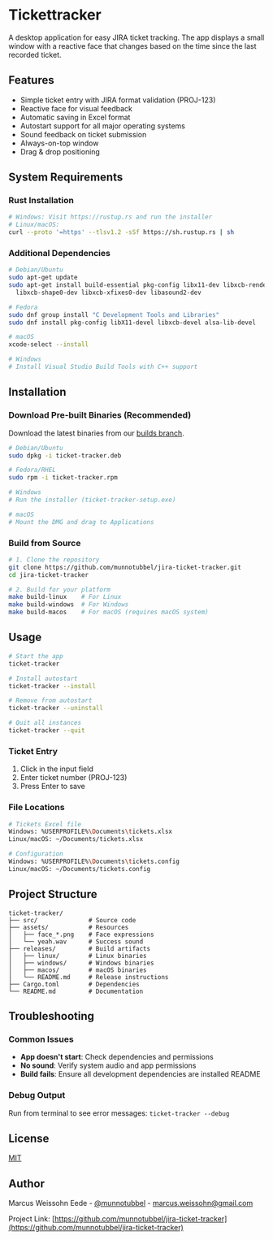 # Tickettracker

A desktop application for easy JIRA ticket tracking. The app displays a small window with a reactive face that changes based on the time since the last recorded ticket.

## Features

- Simple ticket entry with JIRA format validation (PROJ-123)
- Reactive face for visual feedback
- Automatic saving in Excel format
- Autostart support for all major operating systems
- Sound feedback on ticket submission
- Always-on-top window
- Drag & drop positioning

## System Requirements

### Rust Installation

```bash
# Windows: Visit https://rustup.rs and run the installer
# Linux/macOS:
curl --proto '=https' --tlsv1.2 -sSf https://sh.rustup.rs | sh
```

### Additional Dependencies

```bash
# Debian/Ubuntu
sudo apt-get update
sudo apt-get install build-essential pkg-config libx11-dev libxcb-render0-dev \
  libxcb-shape0-dev libxcb-xfixes0-dev libasound2-dev

# Fedora
sudo dnf group install "C Development Tools and Libraries"
sudo dnf install pkg-config libX11-devel libxcb-devel alsa-lib-devel

# macOS
xcode-select --install

# Windows
# Install Visual Studio Build Tools with C++ support
```

## Installation

### Download Pre-built Binaries (Recommended)

Download the latest binaries from our [builds branch](https://github.com/Munnotubbel/jira-ticket-tracker/tree/main/releases).

```bash
# Debian/Ubuntu
sudo dpkg -i ticket-tracker.deb

# Fedora/RHEL
sudo rpm -i ticket-tracker.rpm

# Windows
# Run the installer (ticket-tracker-setup.exe)

# macOS
# Mount the DMG and drag to Applications
```

### Build from Source

```bash
# 1. Clone the repository
git clone https://github.com/munnotubbel/jira-ticket-tracker.git
cd jira-ticket-tracker

# 2. Build for your platform
make build-linux    # For Linux
make build-windows  # For Windows
make build-macos    # For macOS (requires macOS system)
```

## Usage

```bash
# Start the app
ticket-tracker

# Install autostart
ticket-tracker --install

# Remove from autostart
ticket-tracker --uninstall

# Quit all instances
ticket-tracker --quit
```

### Ticket Entry
1. Click in the input field
2. Enter ticket number (PROJ-123)
3. Press Enter to save

### File Locations

```bash
# Tickets Excel file
Windows: %USERPROFILE%\Documents\tickets.xlsx
Linux/macOS: ~/Documents/tickets.xlsx

# Configuration
Windows: %USERPROFILE%\Documents\tickets.config
Linux/macOS: ~/Documents/tickets.config
```

## Project Structure
```tree 
ticket-tracker/
├── src/              # Source code
├── assets/           # Resources
│   ├── face_*.png    # Face expressions
│   └── yeah.wav      # Success sound
├── releases/         # Build artifacts
│   ├── linux/        # Linux binaries
│   ├── windows/      # Windows binaries
│   ├── macos/        # macOS binaries
│   └── README.md     # Release instructions
├── Cargo.toml        # Dependencies
└── README.md         # Documentation
```

## Troubleshooting

### Common Issues
- **App doesn't start**: Check dependencies and permissions
- **No sound**: Verify system audio and app permissions
- **Build fails**: Ensure all development dependencies are installed
README
### Debug Output
Run from terminal to see error messages: `ticket-tracker --debug`

## License

[MIT](LICENSE)

## Author

Marcus Weissohn Eede - [@munnotubbel](https://twitter.com/munnotubbel) - marcus.weissohn@gmail.com

Project Link: [https://github.com/munnotubbel/jira-ticket-tracker](https://github.com/munnotubbel/jira-ticket-tracker)

